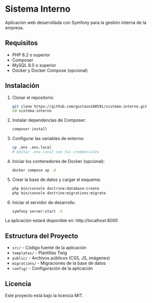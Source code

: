 # Sistema Interno

Aplicación web desarrollada con Symfony para la gestión interna de la empresa.

## Requisitos

- PHP 8.2 o superior
- Composer
- MySQL 8.0 o superior
- Docker y Docker Compose (opcional)

## Instalación

1. Clonar el repositorio:
   ```bash
   git clone https://github.com/gustavo180591/sistema-interno.git
   cd sistema-interno
   ```

2. Instalar dependencias de Composer:
   ```bash
   composer install
   ```

3. Configurar las variables de entorno:
   ```bash
   cp .env .env.local
   # Editar .env.local con tus credenciales
   ```

4. Iniciar los contenedores de Docker (opcional):
   ```bash
   docker compose up -d
   ```

5. Crear la base de datos y cargar el esquema:
   ```bash
   php bin/console doctrine:database:create
   php bin/console doctrine:migrations:migrate
   ```

6. Iniciar el servidor de desarrollo:
   ```bash
   symfony server:start -d
   ```

La aplicación estará disponible en: http://localhost:8000

## Estructura del Proyecto

- `src/` - Código fuente de la aplicación
- `templates/` - Plantillas Twig
- `public/` - Archivos públicos (CSS, JS, imágenes)
- `migrations/` - Migraciones de la base de datos
- `config/` - Configuración de la aplicación

## Licencia

Este proyecto está bajo la licencia MIT.
